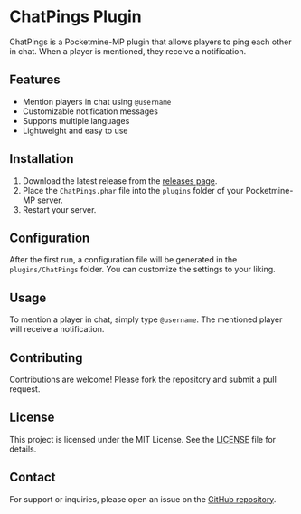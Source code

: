 # ChatPings Plugin

ChatPings is a Pocketmine-MP plugin that allows players to ping each other in chat. When a player is mentioned, they receive a notification.

## Features

- Mention players in chat using `@username`
- Customizable notification messages
- Supports multiple languages
- Lightweight and easy to use

## Installation

1. Download the latest release from the [releases page](https://github.com/yourusername/ChatPings/releases).
2. Place the `ChatPings.phar` file into the `plugins` folder of your Pocketmine-MP server.
3. Restart your server.

## Configuration

After the first run, a configuration file will be generated in the `plugins/ChatPings` folder. You can customize the settings to your liking.

## Usage

To mention a player in chat, simply type `@username`. The mentioned player will receive a notification.

## Contributing

Contributions are welcome! Please fork the repository and submit a pull request.

## License

This project is licensed under the MIT License. See the [LICENSE](LICENSE) file for details.

## Contact

For support or inquiries, please open an issue on the [GitHub repository](https://github.com/yourusername/ChatPings/issues).
